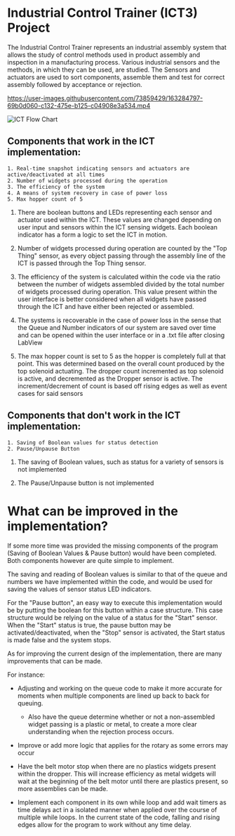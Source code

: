 # Industrial Control Trainer (ICT3) Project

The Industrial Control Trainer represents an industrial assembly system that allows the study of control methods used in product assembly and inspection in a manufacturing process. Various industrial sensors and the methods, in which they can be used, are studied. The Sensors and actuators are used to sort components, assemble them and test for correct assembly followed by acceptance or rejection. 


https://user-images.githubusercontent.com/73859429/163284797-69b0d060-c132-475e-b125-c04908e3a534.mp4

![ICT Flow Chart](https://user-images.githubusercontent.com/73859429/151050518-3451cf23-866d-4084-8d71-79b8a1dc28af.jpg)

## Components that work in the ICT implementation:

	1. Real-time snapshot indicating sensors and actuators are active/deactivated at all times
	2. Number of widgets processed during the operation
	3. The efficiency of the system
	4. A means of system recovery in case of power loss
	5. Max hopper count of 5

1) There are boolean buttons and LEDs representing each sensor and actuator used within the ICT.
   These values are changed depending on user input and sensors within the ICT sensing
   widgets. Each boolean indicator has a form a logic to set the ICT in motion.

2) Number of widgets processed during operation are counted by the "Top Thing" sensor, as every 
   object passing through the assembly line of the ICT is passed through the Top Thing sensor.

3) The efficiency of the system is calculated within the code via the ratio between the number of
   widgets assembled divided by the total number of widgets processed during operation. This value
   present within the user interface is better considered when all widgets have passed through the 
   ICT and have either been rejected or assembled.

4) The systems is recoverable in the case of power loss in the sense that the Queue and Number
   indicators of our system are saved over time and can be opened within the user interface
   or in a .txt file after closing LabView

5) The max hopper count is set to 5 as the hopper is completely full at that point. This was 
   determined based on the overall count produced by the top solenoid actuating. The dropper count
   incremented as top solenoid is active, and decremented as the Dropper sensor is active. 
   The increment/decrement of count is based off rising edges as well as event cases for said sensors

## Components that don't work in the ICT implementation:

	1. Saving of Boolean values for status detection
	2. Pause/Unpause Button

1) The saving of Boolean values, such as status for a variety of sensors is not implemented

2) The Pause/Unpause button is not implemented

# What can be improved in the implementation?

If some more time was provided the missing components of the program (Saving of Boolean Values & Pause button)
would have been completed. Both components however are quite simple to implement. 

The saving and reading of Boolean values is similar to that of the queue and numbers we have implemented 
within the code, and would be used for saving the values of sensor status LED indicators. 

For the "Pause button", an easy way to execute this implementation would be by putting the boolean for this 
button within a case structure. This case structure would be relying on the value of a status for the "Start" 
sensor. When the "Start" status is true, the pause button may be activated/deactivated, when the "Stop" sensor
is activated, the Start status is made false and the system stops.

As for improving the current design of the implementation, there are many improvements that can be made.

For instance:

 * Adjusting and working on the queue code to make it more accurate for moments when multiple components are lined up back to back for queuing.
 	* Also have the queue determine whether or not a non-assembled widget passing is a plastic 
 	  or metal, to create a more clear understanding when the rejection process occurs.

* Improve or add more logic that applies for the rotary as some errors may occur

* Have the belt motor stop when there are no plastics widgets present within the dropper. This 
  will increase efficiency as metal widgets will wait at the beginning of the belt motor
  until there are plastics present, so more assemblies can be made.

* Implement each component in its own while loop and add wait timers as time delays act in a
  isolated manner when applied over the course of multiple while loops. In the current state
  of the code, falling and rising edges allow for the program to work without any time delay.

